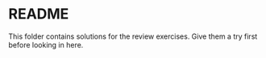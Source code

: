 # README

This folder contains solutions for the review exercises. 
Give them a try first before looking in here.